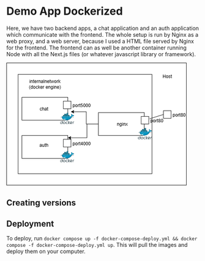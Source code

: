 # Demo App Dockerized

Here, we have two backend apps, a chat application and an auth application which communicate with the frontend. The whole setup is run by Nginx as a web proxy, and a web server, because I used a HTML file served by Nginx for the frontend. The frontend can as well be another container running Node with all the Next.js files (or whatever javascript library or framework).

![alt text](dker.png)

## Creating versions

## Deployment
To deploy, run `docker compose up -f docker-compose-deploy.yml && docker compose -f docker-compose-deploy.yml up`. This will pull the images and deploy them on your computer.